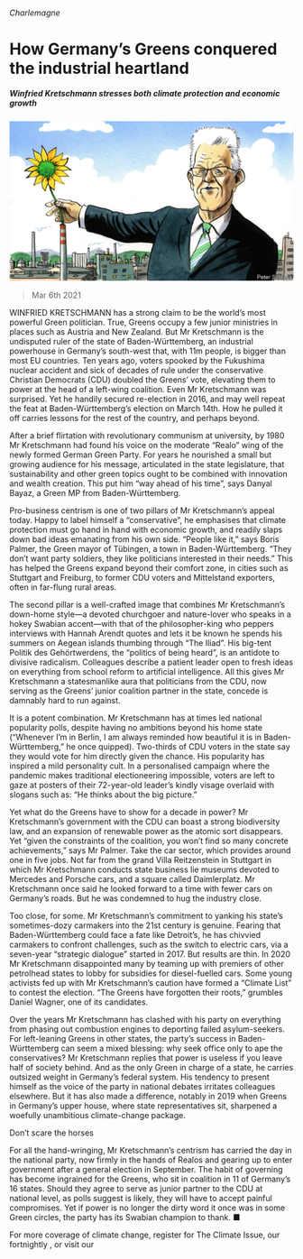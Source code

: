 ###### Charlemagne

# How Germany’s Greens conquered the industrial heartland 

##### Winfried Kretschmann stresses both climate protection and economic growth 

![image](images/20210306_EUD000_0.jpg) 

> Mar 6th 2021 


WINFRIED KRETSCHMANN has a strong claim to be the world’s most powerful Green politician. True, Greens occupy a few junior ministries in places such as Austria and New Zealand. But Mr Kretschmann is the undisputed ruler of the state of Baden-Württemberg, an industrial powerhouse in Germany’s south-west that, with 11m people, is bigger than most EU countries. Ten years ago, voters spooked by the Fukushima nuclear accident and sick of decades of rule under the conservative Christian Democrats (CDU) doubled the Greens’ vote, elevating them to power at the head of a left-wing coalition. Even Mr Kretschmann was surprised. Yet he handily secured re-election in 2016, and may well repeat the feat at Baden-Württemberg’s election on March 14th. How he pulled it off carries lessons for the rest of the country, and perhaps beyond.


After a brief flirtation with revolutionary communism at university, by 1980 Mr Kretschmann had found his voice on the moderate “Realo” wing of the newly formed German Green Party. For years he nourished a small but growing audience for his message, articulated in the state legislature, that sustainability and other green topics ought to be combined with innovation and wealth creation. This put him “way ahead of his time”, says Danyal Bayaz, a Green MP from Baden-Württemberg.



Pro-business centrism is one of two pillars of Mr Kretschmann’s appeal today. Happy to label himself a “conservative”, he emphasises that climate protection must go hand in hand with economic growth, and readily slaps down bad ideas emanating from his own side. “People like it,” says Boris Palmer, the Green mayor of Tübingen, a town in Baden-Württemberg. “They don’t want party soldiers, they like politicians interested in their needs.” This has helped the Greens expand beyond their comfort zone, in cities such as Stuttgart and Freiburg, to former CDU voters and Mittelstand exporters, often in far-flung rural areas.


The second pillar is a well-crafted image that combines Mr Kretschmann’s down-home style—a devoted churchgoer and nature-lover who speaks in a hokey Swabian accent—with that of the philosopher-king who peppers interviews with Hannah Arendt quotes and lets it be known he spends his summers on Aegean islands thumbing through “The Iliad”. His big-tent Politik des Gehörtwerdens, the “politics of being heard”, is an antidote to divisive radicalism. Colleagues describe a patient leader open to fresh ideas on everything from school reform to artificial intelligence. All this gives Mr Kretschmann a statesmanlike aura that politicians from the CDU, now serving as the Greens’ junior coalition partner in the state, concede is damnably hard to run against. 


It is a potent combination. Mr Kretschmann has at times led national popularity polls, despite having no ambitions beyond his home state (“Whenever I’m in Berlin, I am always reminded how beautiful it is in Baden-Württemberg,” he once quipped). Two-thirds of CDU voters in the state say they would vote for him directly given the chance. His popularity has inspired a mild personality cult. In a personalised campaign where the pandemic makes traditional electioneering impossible, voters are left to gaze at posters of their 72-year-old leader’s kindly visage overlaid with slogans such as: “He thinks about the big picture.”


Yet what do the Greens have to show for a decade in power? Mr Kretschmann’s government with the CDU can boast a strong biodiversity law, and an expansion of renewable power as the atomic sort disappears. Yet “given the constraints of the coalition, you won’t find so many concrete achievements,” says Mr Palmer. Take the car sector, which provides around one in five jobs. Not far from the grand Villa Reitzenstein in Stuttgart in which Mr Kretschmann conducts state business lie museums devoted to Mercedes and Porsche cars, and a square called Daimlerplatz. Mr Kretschmann once said he looked forward to a time with fewer cars on Germany’s roads. But he was condemned to hug the industry close.


Too close, for some. Mr Kretschmann’s commitment to yanking his state’s sometimes-dozy carmakers into the 21st century is genuine. Fearing that Baden-Württemberg could face a fate like Detroit’s, he has chivvied carmakers to confront challenges, such as the switch to electric cars, via a seven-year “strategic dialogue” started in 2017. But results are thin. In 2020 Mr Kretschmann disappointed many by teaming up with premiers of other petrolhead states to lobby for subsidies for diesel-fuelled cars. Some young activists fed up with Mr Kretschmann’s caution have formed a “Climate List” to contest the election. “The Greens have forgotten their roots,” grumbles Daniel Wagner, one of its candidates.


Over the years Mr Kretschmann has clashed with his party on everything from phasing out combustion engines to deporting failed asylum-seekers. For left-leaning Greens in other states, the party’s success in Baden-Württemberg can seem a mixed blessing: why seek office only to ape the conservatives? Mr Kretschmann replies that power is useless if you leave half of society behind. And as the only Green in charge of a state, he carries outsized weight in Germany’s federal system. His tendency to present himself as the voice of the party in national debates irritates colleagues elsewhere. But it has also made a difference, notably in 2019 when Greens in Germany’s upper house, where state representatives sit, sharpened a woefully unambitious climate-change package.

Don’t scare the horses


For all the hand-wringing, Mr Kretschmann’s centrism has carried the day in the national party, now firmly in the hands of Realos and gearing up to enter government after a general election in September. The habit of governing has become ingrained for the Greens, who sit in coalition in 11 of Germany’s 16 states. Should they agree to serve as junior partner to the CDU at national level, as polls suggest is likely, they will have to accept painful compromises. Yet if power is no longer the dirty word it once was in some Green circles, the party has its Swabian champion to thank. ■


For more coverage of climate change, register for The Climate Issue, our fortnightly , or visit our 

